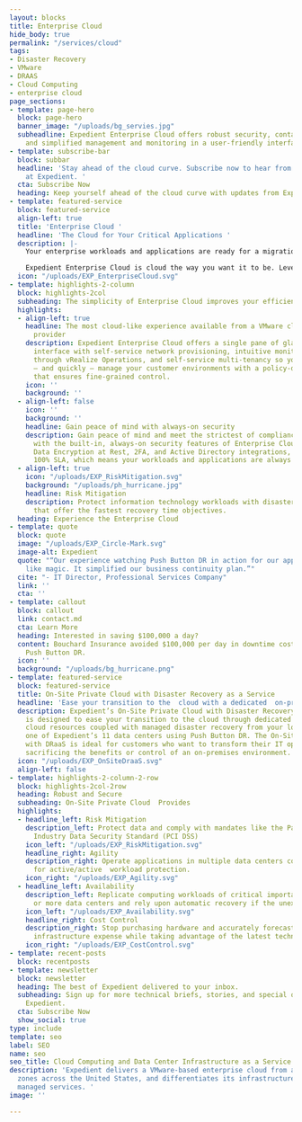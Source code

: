 ```yaml
---
layout: blocks
title: Enterprise Cloud
hide_body: true
permalink: "/services/cloud"
tags:
- Disaster Recovery
- VMware
- DRAAS
- Cloud Computing
- enterprise cloud
page_sections:
- template: page-hero
  block: page-hero
  banner_image: "/uploads/bg_servies.jpg"
  subheadline: Expedient Enterprise Cloud offers robust security, containers, automation,
    and simplified management and monitoring in a user-friendly interface.
- template: subscribe-bar
  block: subbar
  headline: 'Stay ahead of the cloud curve. Subscribe now to hear from the experts
    at Expedient. '
  cta: Subscribe Now
  heading: Keep yourself ahead of the cloud curve with updates from Expedient
- template: featured-service
  block: featured-service
  align-left: true
  title: 'Enterprise Cloud '
  headline: 'The Cloud for Your Critical Applications '
  description: |-
    Your enterprise workloads and applications are ready for a migration to the cloud, but a move to a hyperscale cloud provider requires your teams to learn entirely new platforms, demands potential refactoring of your applications, and doesn’t provide you with the inherent security and white-glove managed services you need to keep your business risk-free and running.

    Expedient Enterprise Cloud is cloud the way you want it to be. Leverage your organization’s existing VMware skill sets while taking advantage of a fully integrated VMware stack of technologies, including next-generation vCloud Director, vRealize Operations, LogInsight, NSX, and vSAN. Control your clouds through a beautifully designed, intuitive, and entirely self-service management console that lets you create VMs in as few as two clicks and offers automated provisioning and de-provisioning of resources. And rely upon the built-in, always-on security features of Enterprise Cloud, including Data Encryption at Rest, 2FA, and Active Directory integrations, and Expedient’s 100% SLA, which means your workloads and applications are always available.
  icon: "/uploads/EXP_EnterpriseCloud.svg"
- template: highlights-2-column
  block: highlights-2col
  subheading: The simplicity of Enterprise Cloud improves your efficiency and productivity
  highlights:
  - align-left: true
    headline: The most cloud-like experience available from a VMware cloud service
      provider
    description: Expedient Enterprise Cloud offers a single pane of glass management
      interface with self-service network provisioning, intuitive monitoring and analytics
      through vRealize Operations, and self-service multi-tenancy so you can easily
      – and quickly – manage your customer environments with a policy-driven approach
      that ensures fine-grained control.
    icon: ''
    background: ''
  - align-left: false
    icon: ''
    background: ''
    headline: Gain peace of mind with always-on security
    description: Gain peace of mind and meet the strictest of compliance regulations
      with the built-in, always-on security features of Enterprise Cloud, including
      Data Encryption at Rest, 2FA, and Active Directory integrations, and Expedient’s
      100% SLA, which means your workloads and applications are always available.
  - align-left: true
    icon: "/uploads/EXP_RiskMitigation.svg"
    background: "/uploads/ph_hurricane.jpg"
    headline: Risk Mitigation
    description: Protect information technology workloads with disaster recovery solutions
      that offer the fastest recovery time objectives.
  heading: Experience the Enterprise Cloud
- template: quote
  block: quote
  image: "/uploads/EXP_Circle-Mark.svg"
  image-alt: Expedient
  quote: "“Our experience watching Push Button DR in action for our applications was
    like magic. It simplified our business continuity plan.”"
  cite: "- IT Director, Professional Services Company"
  link: ''
  cta: ''
- template: callout
  block: callout
  link: contact.md
  cta: Learn More
  heading: Interested in saving $100,000 a day?
  content: Bouchard Insurance avoided $100,000 per day in downtime costs with Expedient’s
    Push Button DR.
  icon: ''
  background: "/uploads/bg_hurricane.png"
- template: featured-service
  block: featured-service
  title: On-Site Private Cloud with Disaster Recovery as a Service
  headline: 'Ease your transition to the  cloud with a dedicated  on-premises cloud. '
  description: Expedient’s On-Site Private Cloud with Disaster Recovery as a Service
    is designed to ease your transition to the cloud through dedicated on-premises
    cloud resources coupled with managed disaster recovery from your location to any
    one of Expedient’s 11 data centers using Push Button DR. The On-Site Private Cloud
    with DRaaS is ideal for customers who want to transform their IT operations without
    sacrificing the benefits or control of an on-premises environment.
  icon: "/uploads/EXP_OnSiteDraaS.svg"
  align-left: false
- template: highlights-2-column-2-row
  block: highlights-2col-2row
  heading: Robust and Secure
  subheading: On-Site Private Cloud  Provides
  highlights:
  - headline_left: Risk Mitigation
    description_left: Protect data and comply with mandates like the Payment Card
      Industry Data Security Standard (PCI DSS)
    icon_left: "/uploads/EXP_RiskMitigation.svg"
    headline_right: Agility
    description_right: Operate applications in multiple data centers concurrently
      for active/active  workload protection.
    icon_right: "/uploads/EXP_Agility.svg"
  - headline_left: Availability
    description_left: Replicate computing workloads of critical importance in two
      or more data centers and rely upon automatic recovery if the unexpected happens.
    icon_left: "/uploads/EXP_Availability.svg"
    headline_right: Cost Control
    description_right: Stop purchasing hardware and accurately forecast monthly operational
      infrastructure expense while taking advantage of the latest technology.
    icon_right: "/uploads/EXP_CostControl.svg"
- template: recent-posts
  block: recentposts
- template: newsletter
  block: newsletter
  heading: The best of Expedient delivered to your inbox.
  subheading: Sign up for more technical briefs, stories, and special offers from
    Expedient.
  cta: Subscribe Now
  show_social: true
type: include
template: seo
label: SEO
name: seo
seo_title: Cloud Computing and Data Center Infrastructure as a Service
description: 'Expedient delivers a VMware-based enterprise cloud from availability
  zones across the United States, and differentiates its infrastructure with award-winning
  managed services. '
image: ''

---
```

